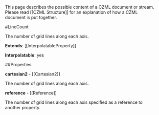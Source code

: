 This page describes the possible content of a CZML document or stream.  Please read [[CZML Structure]] for an explanation of how a CZML document is put together.

#LineCount

The number of grid lines along each axis.

**Extends**: [[InterpolatableProperty]]

**Interpolatable**: yes

##Properties

**cartesian2** - [[Cartesian2]]

The number of grid lines along each axis.


**reference** - [[Reference]]

The number of grid lines along each axis specified as a reference to another property.


